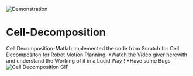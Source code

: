 
![Demonstration](https://user-images.githubusercontent.com/37467941/114810010-d9524680-9dc8-11eb-8cb5-72bbcac65ac6.png)
# Cell-Decomposition
Cell Decomposition-Matlab
Implemented the code from Scratch for Cell Decompositon for Robot Motion Planning.
*Watch the Video giver herewith and understand the Working of it in a Lucid Way !
*Have some Bugs 
![Cell Decomposition GIF](https://user-images.githubusercontent.com/37467941/114524927-46e46280-9c63-11eb-8fb6-f4d527176982.gif)
